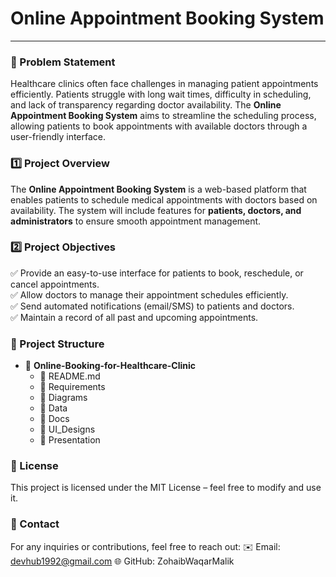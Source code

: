 # Online Appointment Booking System
---

### 📌 Problem Statement
Healthcare clinics often face challenges in managing patient appointments efficiently. Patients struggle with long wait times, difficulty in scheduling, and lack of transparency regarding doctor availability. The **Online Appointment Booking System** aims to streamline the scheduling process, allowing patients to book appointments with available doctors through a user-friendly interface.

### 1️⃣ Project Overview
The **Online Appointment Booking System** is a web-based platform that enables patients to schedule medical appointments with doctors based on availability. The system will include features for **patients, doctors, and administrators** to ensure smooth appointment management.

### 2️⃣ Project Objectives
✅ Provide an easy-to-use interface for patients to book, reschedule, or cancel appointments.  
✅ Allow doctors to manage their appointment schedules efficiently.  
✅ Send automated notifications (email/SMS) to patients and doctors.  
✅ Maintain a record of all past and upcoming appointments.  

### 📂 Project Structure
- 📁 **Online-Booking-for-Healthcare-Clinic**
  - 📄 README.md
  - 📁 Requirements
  - 📁 Diagrams
  - 📁 Data
  - 📁 Docs
  - 📁 UI_Designs
  - 📁 Presentation

### 📜 License
This project is licensed under the MIT License – feel free to modify and use it.

### 📩 Contact
For any inquiries or contributions, feel free to reach out:
✉️ Email: devhub1992@gmail.com
🌐 GitHub: ZohaibWaqarMalik
